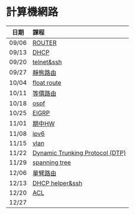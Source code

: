 # 計算機網路
| 日期         | 課程   |
| --------     | :-----  |
| 09/06        |[ROUTER](/09/06.md)    |
| 09/13        |[DHCP](09/13.md)    |
| 09/20        |[telnet&ssh](09/20.md)    |
| 09/27        |[靜態路由](09/27.md)    |
| 10/04        |[float route](10/04.md)    |
| 10/11        |[等價路由](10/11.md)    |
| 10/18        |[ospf](10/18.md)    |
| 10/25        |[EIGRP](10/25.md)    |
| 11/01        |[期中HW](11/01.md)    |
| 11/08        |[ipv6](11/08.md)    |
| 11/15        |[vlan](11/15.md)    |
| 11/22        |[Dynamic Trunking Protocol (DTP) ](11/22.md)    |
| 11/29        |[spanning tree](11/29.md)    |
| 12/06        |[單臂路由](12/06.md)    |
| 12/13        |[DHCP helper&ssh](12/13.md)    |
| 12/20        |[ACL](12/20.md)    |
| 12/27        |